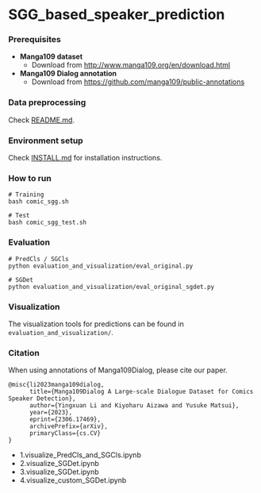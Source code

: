 # SGG_based_speaker_prediction

### Prerequisites
- **Manga109 dataset**
    - Download from http://www.manga109.org/en/download.html
- **Manga109 Dialog annotation**
    - Download from https://github.com/manga109/public-annotations

### Data preprocessing
Check [README.md](preprocessing/README.md).

### Environment setup
Check [INSTALL.md](speaker_prediction/INSTALL.md) for installation instructions.

### How to run
```
# Training
bash comic_sgg.sh

# Test
bash comic_sgg_test.sh
```

### Evaluation
```
# PredCls / SGCls
python evaluation_and_visualization/eval_original.py

# SGDet
python evaluation_and_visualization/eval_original_sgdet.py
```

### Visualization
The visualization tools for predictions can be found in ``evaluation_and_visualization/``.

### Citation
When using annotations of Manga109Dialog, please cite our paper.
```
@misc{li2023manga109dialog,
      title={Manga109Dialog A Large-scale Dialogue Dataset for Comics Speaker Detection}, 
      author={Yingxuan Li and Kiyoharu Aizawa and Yusuke Matsui},
      year={2023},
      eprint={2306.17469},
      archivePrefix={arXiv},
      primaryClass={cs.CV}
}
```

- 1.visualize_PredCls_and_SGCls.ipynb
- 2.visualize_SGDet.ipynb
- 3.visualize_SGDet.ipynb
- 4.visualize_custom_SGDet.ipynb
